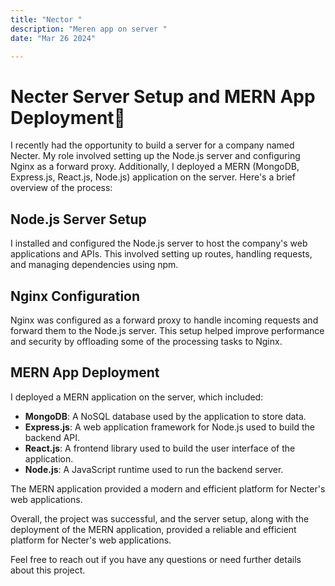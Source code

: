 ```yaml
---
title: "Nector "
description: "Meren app on server "
date: "Mar 26 2024"

---
```


# Necter Server Setup and MERN App Deployment🚀

I recently had the opportunity to build a server for a company named Necter. My role involved setting up the Node.js server and configuring Nginx as a forward proxy. Additionally, I deployed a MERN (MongoDB, Express.js, React.js, Node.js) application on the server. Here's a brief overview of the process:

## Node.js Server Setup 

I installed and configured the Node.js server to host the company's web applications and APIs. This involved setting up routes, handling requests, and managing dependencies using npm.

## Nginx Configuration

Nginx was configured as a forward proxy to handle incoming requests and forward them to the Node.js server. This setup helped improve performance and security by offloading some of the processing tasks to Nginx.

## MERN App Deployment

I deployed a MERN application on the server, which included:

- **MongoDB**: A NoSQL database used by the application to store data.
- **Express.js**: A web application framework for Node.js used to build the backend API.
- **React.js**: A frontend library used to build the user interface of the application.
- **Node.js**: A JavaScript runtime used to run the backend server.

The MERN application provided a modern and efficient platform for Necter's web applications.

Overall, the project was successful, and the server setup, along with the deployment of the MERN application, provided a reliable and efficient platform for Necter's web applications.

Feel free to reach out if you have any questions or need further details about this project.

